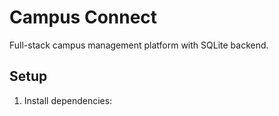 # Campus Connect

Full-stack campus management platform with SQLite backend.

## Setup

1. Install dependencies:
